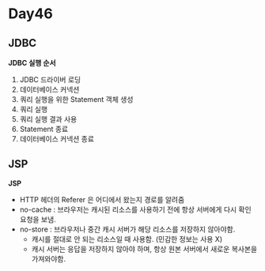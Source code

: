 # Day46

## JDBC

**JDBC 실행 순서**

1. JDBC 드라이버 로딩
2. 데이터베이스 커넥션
3. 쿼리 실행을 위한 Statement 객체 생성
4. 쿼리 실행
5. 쿼리 실행 결과 사용
6. Statement 종료
7. 데이터베이스 커넥션 종료

## JSP

**JSP**

* HTTP 헤더의 Referer 은 어디에서 왔는지 경로를 알려줌
* no-cache : 브라우저는 캐시된 리소스를 사용하기 전에 항상 서버에게 다시 확인 요청을 보냄.
* no-store : 브라우저나 중간 캐시 서버가 해당 리소스를 저장하지 않아야함.
    * 캐시를 절대로 안 되는 리소스일 때 사용함. (민감한 정보는 사용 X)
    * 캐시 서버는 응답을 저장하지 않아야 하며, 항상 원본 서버에서 새로운 복사본을 가져와야함.
